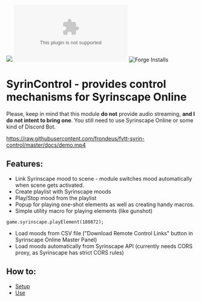 ![](https://img.shields.io/badge/Foundry-v0.8.6-informational)
![Latest Release Download Count](https://img.shields.io/github/downloads/frondeus/fvtt-syrin-control/latest/module.zip)
![Forge Installs](https://img.shields.io/badge/dynamic/json?label=Forge%20Installs&query=package.installs&suffix=%25&url=https%3A%2F%2Fforge-vtt.com%2Fapi%2Fbazaar%2Fpackage%2Ffvtt-syrin-control&colorB=4aa94a)

# SyrinControl - provides control mechanisms for Syrinscape Online

Please, keep in mind that this module **do not** provide audio streaming, **and I do not intent to bring one**. You still need to use Syrinscape Online or some kind of Discord Bot.

https://raw.githubusercontent.com/frondeus/fvtt-syrin-control/master/docs/demo.mp4

## Features:

- Link Syrinscape mood to scene - module switches mood automatically when scene gets activated.
- Create playlist with Syrinscape moods
- Play/Stop mood from the playlist
- Popup for playing one-shot elements as well as creating handy macros.
- Simple utility macro for playing elements (like gunshot)

```
game.syrinscape.playElement(180872);
```

- Load moods from CSV file ("Download Remote Control Links" button in Syrinscape Online Master Panel)
- Load moods automatically from Syrinscape API (currently needs CORS proxy, as Syrinscape has strict CORS rules)

## How to:
- [Setup](https://github.com/frondeus/fvtt-syrin-control/wiki/Setup)
- [Use](https://github.com/frondeus/fvtt-syrin-control/wiki/How-To-Use)

